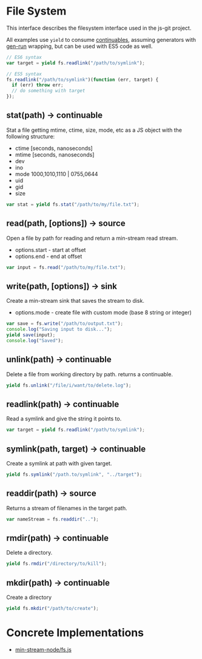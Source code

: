 # File System

This interface describes the filesystem interface used in the js-git project.

All examples use `yield` to consume [continuables][], assuming generators with [gen-run][] wrapping, but can be used with ES5 code as well.

```js
// ES6 syntax
var target = yield fs.readlink("/path/to/symlink");

// ES5 syntax
fs.readlink("/path/to/symlink")(function (err, target) {
  if (err) throw err;
  // do something with target
});
```

## stat(path) -> continuable

Stat a file getting mtime, ctime, size, mode, etc as a JS object with the following structure:

  - ctime [seconds, nanoseconds]
  - mtime [seconds, nanoseconds]
  - dev
  - ino
  - mode 1000,1010,1110 | 0755,0644
  - uid
  - gid
  - size

```js
var stat = yield fs.stat("/path/to/my/file.txt");
```

## read(path, [options]) -> source

Open a file by path for reading and return a min-stream read stream.

  - options.start - start at offset
  - options.end - end at offset

```js
var input = fs.read("/path/to/my/file.txt");
```

## write(path, [options]) -> sink

Create a min-stream sink that saves the stream to disk.

  - options.mode - create file with custom mode (base 8 string or integer)

```js
var save = fs.write("/path/to/output.txt");
console.log("Saving input to disk...");
yield save(input);
console.log("Saved");
```

## unlink(path) -> continuable

Delete a file from working directory by path.  returns a continuable.

```js
yield fs.unlink("/file/i/want/to/delete.log");
```

## readlink(path) -> continuable

Read a symlink and give the string it points to.

```js
var target = yield fs.readlink("/path/to/symlink");
```

## symlink(path, target) -> continuable

Create a symlink at path with given target.

```js
yield fs.symlink("/path.to/symlink", "../target");
```

## readdir(path) -> source

Returns a stream of filenames in the target path.

```js
var nameStream = fs.readdir("..");
```

## rmdir(path) -> continuable

Delete a directory.

```js
yield fs.rmdir("/directory/to/kill");
```

## mkdir(path) -> continuable

Create a directory

```js
yield fs.mkdir("/path/to/create");
```

# Concrete Implementations

 - [min-stream-node/fs.js](https://github.com/creationix/min-stream-node/blob/master/fs.js)

[gen-run]: https://github.com/creationix/gen-run
[continuables]: https://github.com/creationix/js-git/blob/master/specs/continuable.md
